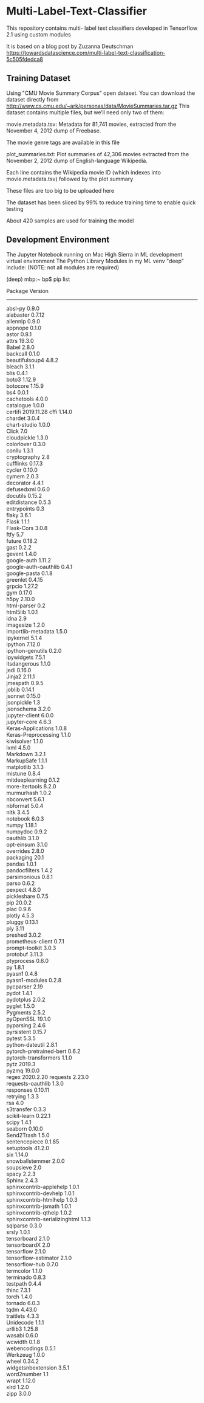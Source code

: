 # Multi-Label-Text-Classifier
This repository contains multi- label text classifiers developed in Tensorflow 2.1 using custom modules

It is based on a blog post by Zuzanna Deutschman https://towardsdatascience.com/multi-label-text-classification-5c505fdedca8

## Training Dataset
Using "CMU Movie Summary Corpus" open dataset.
You can download the dataset directly from
http://www.cs.cmu.edu/~ark/personas/data/MovieSummaries.tar.gz
This dataset contains multiple files, but we’ll need only two of them:

movie.metadata.tsv: Metadata for 81,741 movies, extracted from the November 4, 2012 dump of Freebase.

The movie genre tags are available in this file

plot_summaries.txt: Plot summaries of 42,306 movies extracted from the November 2, 2012 dump of English-language Wikipedia.

Each line contains the Wikipedia movie ID (which indexes into movie.metadata.tsv) followed by the plot summary

These files are too big to be uploaded here

The dataset has been sliced by 99% to reduce training time to enable quick testing

About 420 samples are used for training the model

## Development Environment
The Jupyter Notebook running on Mac High Sierra in ML development virtual environment
The Python Library Modules in my ML venv "deep" include:
(NOTE: not all modules are required)

(deep) mbp:~ bp$ pip list

Package                       Version   
----------------------------- ----------
absl-py                       0.9.0     
alabaster                     0.7.12    
allennlp                      0.9.0     
appnope                       0.1.0     
astor                         0.8.1     
attrs                         19.3.0    
Babel                         2.8.0     
backcall                      0.1.0     
beautifulsoup4                4.8.2     
bleach                        3.1.1     
blis                          0.4.1     
boto3                         1.12.9    
botocore                      1.15.9    
bs4                           0.0.1     
cachetools                    4.0.0     
catalogue                     1.0.0     
certifi                       2019.11.28
cffi                          1.14.0    
chardet                       3.0.4     
chart-studio                  1.0.0     
Click                         7.0       
cloudpickle                   1.3.0     
colorlover                    0.3.0     
conllu                        1.3.1     
cryptography                  2.8       
cufflinks                     0.17.3    
cycler                        0.10.0    
cymem                         2.0.3     
decorator                     4.4.1     
defusedxml                    0.6.0     
docutils                      0.15.2    
editdistance                  0.5.3     
entrypoints                   0.3       
flaky                         3.6.1     
Flask                         1.1.1     
Flask-Cors                    3.0.8     
ftfy                          5.7       
future                        0.18.2    
gast                          0.2.2     
gevent                        1.4.0     
google-auth                   1.11.2    
google-auth-oauthlib          0.4.1     
google-pasta                  0.1.8     
greenlet                      0.4.15    
grpcio                        1.27.2    
gym                           0.17.0    
h5py                          2.10.0    
html-parser                   0.2       
html5lib                      1.0.1     
idna                          2.9       
imagesize                     1.2.0     
importlib-metadata            1.5.0     
ipykernel                     5.1.4     
ipython                       7.12.0    
ipython-genutils              0.2.0     
ipywidgets                    7.5.1     
itsdangerous                  1.1.0     
jedi                          0.16.0    
Jinja2                        2.11.1    
jmespath                      0.9.5     
joblib                        0.14.1    
jsonnet                       0.15.0    
jsonpickle                    1.3       
jsonschema                    3.2.0     
jupyter-client                6.0.0     
jupyter-core                  4.6.3     
Keras-Applications            1.0.8     
Keras-Preprocessing           1.1.0     
kiwisolver                    1.1.0     
lxml                          4.5.0     
Markdown                      3.2.1     
MarkupSafe                    1.1.1     
matplotlib                    3.1.3     
mistune                       0.8.4     
mitdeeplearning               0.1.2     
more-itertools                8.2.0     
murmurhash                    1.0.2     
nbconvert                     5.6.1     
nbformat                      5.0.4     
nltk                          3.4.5     
notebook                      6.0.3     
numpy                         1.18.1    
numpydoc                      0.9.2     
oauthlib                      3.1.0     
opt-einsum                    3.1.0     
overrides                     2.8.0     
packaging                     20.1      
pandas                        1.0.1     
pandocfilters                 1.4.2     
parsimonious                  0.8.1     
parso                         0.6.2     
pexpect                       4.8.0     
pickleshare                   0.7.5     
pip                           20.0.2    
plac                          0.9.6     
plotly                        4.5.3     
pluggy                        0.13.1    
ply                           3.11      
preshed                       3.0.2     
prometheus-client             0.7.1     
prompt-toolkit                3.0.3     
protobuf                      3.11.3    
ptyprocess                    0.6.0     
py                            1.8.1     
pyasn1                        0.4.8     
pyasn1-modules                0.2.8     
pycparser                     2.19      
pydot                         1.4.1     
pydotplus                     2.0.2     
pyglet                        1.5.0     
Pygments                      2.5.2     
pyOpenSSL                     19.1.0    
pyparsing                     2.4.6     
pyrsistent                    0.15.7    
pytest                        5.3.5     
python-dateutil               2.8.1     
pytorch-pretrained-bert       0.6.2     
pytorch-transformers          1.1.0     
pytz                          2019.3    
pyzmq                         19.0.0    
regex                         2020.2.20 
requests                      2.23.0    
requests-oauthlib             1.3.0     
responses                     0.10.11   
retrying                      1.3.3     
rsa                           4.0       
s3transfer                    0.3.3     
scikit-learn                  0.22.1    
scipy                         1.4.1     
seaborn                       0.10.0    
Send2Trash                    1.5.0     
sentencepiece                 0.1.85    
setuptools                    41.2.0    
six                           1.14.0    
snowballstemmer               2.0.0     
soupsieve                     2.0       
spacy                         2.2.3     
Sphinx                        2.4.3     
sphinxcontrib-applehelp       1.0.1     
sphinxcontrib-devhelp         1.0.1     
sphinxcontrib-htmlhelp        1.0.3     
sphinxcontrib-jsmath          1.0.1     
sphinxcontrib-qthelp          1.0.2     
sphinxcontrib-serializinghtml 1.1.3     
sqlparse                      0.3.0     
srsly                         1.0.1     
tensorboard                   2.1.0     
tensorboardX                  2.0       
tensorflow                    2.1.0     
tensorflow-estimator          2.1.0     
tensorflow-hub                0.7.0     
termcolor                     1.1.0     
terminado                     0.8.3     
testpath                      0.4.4     
thinc                         7.3.1     
torch                         1.4.0     
tornado                       6.0.3     
tqdm                          4.43.0    
traitlets                     4.3.3     
Unidecode                     1.1.1     
urllib3                       1.25.8    
wasabi                        0.6.0     
wcwidth                       0.1.8     
webencodings                  0.5.1     
Werkzeug                      1.0.0     
wheel                         0.34.2    
widgetsnbextension            3.5.1     
word2number                   1.1       
wrapt                         1.12.0    
xlrd                          1.2.0     
zipp                          3.0.0     
